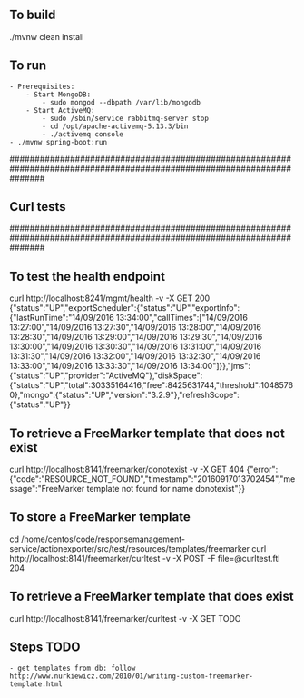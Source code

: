 ## To build
./mvnw clean install


## To run
    - Prerequisites:
        - Start MongoDB:
            - sudo mongod --dbpath /var/lib/mongodb
        - Start ActiveMQ:
            - sudo /sbin/service rabbitmq-server stop
            - cd /opt/apache-activemq-5.13.3/bin
            - ./activemq console
    - ./mvnw spring-boot:run


#######################################################################################################################
## Curl tests
#######################################################################################################################
## To test the health endpoint
curl http://localhost:8241/mgmt/health -v -X GET
200 {"status":"UP","exportScheduler":{"status":"UP","exportInfo":{"lastRunTime":"14/09/2016 13:34:00","callTimes":["14/09/2016 13:27:00","14/09/2016 13:27:30","14/09/2016 13:28:00","14/09/2016 13:28:30","14/09/2016 13:29:00","14/09/2016 13:29:30","14/09/2016 13:30:00","14/09/2016 13:30:30","14/09/2016 13:31:00","14/09/2016 13:31:30","14/09/2016 13:32:00","14/09/2016 13:32:30","14/09/2016 13:33:00","14/09/2016 13:33:30","14/09/2016 13:34:00"]}},"jms":{"status":"UP","provider":"ActiveMQ"},"diskSpace":{"status":"UP","total":30335164416,"free":8425631744,"threshold":10485760},"mongo":{"status":"UP","version":"3.2.9"},"refreshScope":{"status":"UP"}}


## To retrieve a FreeMarker template that does not exist
curl http://localhost:8141/freemarker/donotexist -v -X GET
404 {"error":{"code":"RESOURCE_NOT_FOUND","timestamp":"20160917013702454","message":"FreeMarker template not found for name donotexist"}}


## To store a FreeMarker template
cd /home/centos/code/responsemanagement-service/actionexporter/src/test/resources/templates/freemarker
curl http://localhost:8141/freemarker/curltest -v -X POST -F file=@curltest.ftl
204


## To retrieve a FreeMarker template that does exist
curl http://localhost:8141/freemarker/curltest -v -X GET
TODO


## Steps TODO
    - get templates from db: follow http://www.nurkiewicz.com/2010/01/writing-custom-freemarker-template.html
